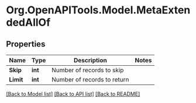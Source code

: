 
# Org.OpenAPITools.Model.MetaExtendedAllOf

## Properties

Name | Type | Description | Notes
------------ | ------------- | ------------- | -------------
**Skip** | **int** | Number of records to skip | 
**Limit** | **int** | Number of records to return | 

[[Back to Model list]](../README.md#documentation-for-models)
[[Back to API list]](../README.md#documentation-for-api-endpoints)
[[Back to README]](../README.md)

